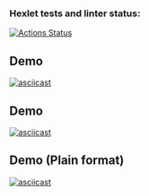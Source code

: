 ### Hexlet tests and linter status:
[![Actions Status](https://github.com/TimoEvt/qa-auto-engineer-javascript-project-87/actions/workflows/hexlet-check.yml/badge.svg)](https://github.com/TimoEvt/qa-auto-engineer-javascript-project-87/actions)

## Demo

[![asciicast](https://asciinema.org/a/QtYqwtvvYtF7eLzvjW0Gcj1qC.svg)](https://asciinema.org/a/QtYqwtvvYtF7eLzvjW0Gcj1qC)

## Demo

[![asciicast](https://asciinema.org/a/EVfbk6R48MUlUP6b1IFXf5HQp.svg)](https://asciinema.org/a/EVfbk6R48MUlUP6b1IFXf5HQp)

## Demo (Plain format)

[![asciicast](https://asciinema.org/a/QDfITzlloN8gIWOJRyFOiB4zx.svg)](https://asciinema.org/a/QDfITzlloN8gIWOJRyFOiB4zx)
